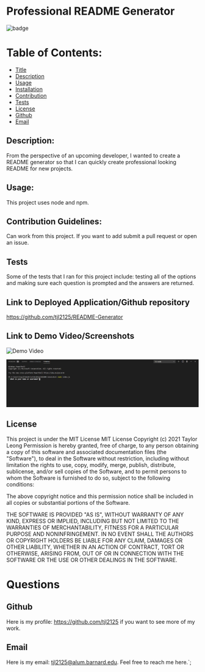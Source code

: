 # Professional README Generator 

![badge](https://img.shields.io/badge/license-MIT-brightgreen)

# Table of Contents:
* [Title](#Title)
* [Description](#Description)
* [Usage](#Usage)
* [Installation](#Installation)
* [Contribution](#Contribution)
* [Tests](#Tests)
* [License](#License)
* [Github](#Github)
* [Email](#Email)

## Description:
From the perspective of an upcoming developer, I wanted to create a README generator so that I can
quickly create professional looking README for new projects. 

## Usage:
This project uses node and npm. 

## Contribution Guidelines:
Can work from this project. If you want to add submit a pull request or open an issue. 

## Tests
Some of the tests that I ran for this project include: testing all of the options and making sure each question is prompted and the answers are returned.

## Link to Deployed Application/Github repository 
https://github.com/tjl2125/README-Generator

## Link to Demo Video/Screenshots 

![Demo Video](https://drive.google.com/file/d1eQX_6TIIGrk0HRlCcVagISKPmSiK5NQx/view)

![Demo Screenshot](./assets/Screenshot.png)

## License
This project is under the MIT License
MIT License
Copyright (c) 2021 Taylor Leong
Permission is hereby granted, free of charge, to any person obtaining a copy
of this software and associated documentation files (the "Software"), to deal
in the Software without restriction, including without limitation the rights
to use, copy, modify, merge, publish, distribute, sublicense, and/or sell
copies of the Software, and to permit persons to whom the Software is
furnished to do so, subject to the following conditions:

The above copyright notice and this permission notice shall be included in all
copies or substantial portions of the Software.

THE SOFTWARE IS PROVIDED "AS IS", WITHOUT WARRANTY OF ANY KIND, EXPRESS OR
IMPLIED, INCLUDING BUT NOT LIMITED TO THE WARRANTIES OF MERCHANTABILITY,
FITNESS FOR A PARTICULAR PURPOSE AND NONINFRINGEMENT. IN NO EVENT SHALL THE
AUTHORS OR COPYRIGHT HOLDERS BE LIABLE FOR ANY CLAIM, DAMAGES OR OTHER
LIABILITY, WHETHER IN AN ACTION OF CONTRACT, TORT OR OTHERWISE, ARISING FROM,
OUT OF OR IN CONNECTION WITH THE SOFTWARE OR THE USE OR OTHER DEALINGS IN THE
SOFTWARE.

# Questions
## Github
Here is my profile: https://github.com/tjl2125 if you want to see more of my work.

## Email
Here is my email: tjl2125@alum.barnard.edu. Feel free to reach me here.`;